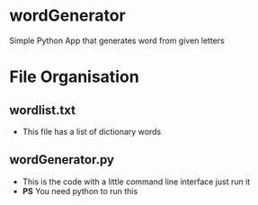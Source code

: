 # wordGenerator
Simple Python App that generates word from given letters

# File Organisation

## wordlist.txt

* This file has a list of dictionary words

## wordGenerator.py
* This is the code with a little command line interface just run it
* __PS__ You need python to run this
